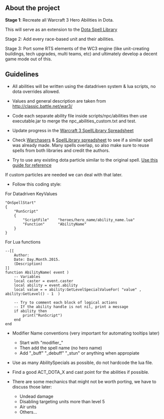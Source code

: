## About the project

**Stage 1**: Recreate all Warcraft 3 Hero Abilities in Dota. 

This will serve as an extension to the [Dota Spell Library](https://github.com/Pizzalol/SpellLibrary)

Stage 2: Add every race-based unit and their abilities.

Stage 3: Port some RTS elements of the WC3 engine (like unit-creating buildings, tech upgrades, multi teams, etc) and ultimately develop a decent game mode out of this.

## Guidelines

- All abilities will be written using the datadriven system & lua scripts, no dota overrides allowed.

- Values and general description are taken from http://classic.battle.net/war3/

- Code each separate ability file inside scripts/npc/abilities then use executable.jar to merge the npc_abilities_custom.txt and test.

- Update progress in the [Warcraft 3 SpellLibrary Spreadsheet](https://docs.google.com/spreadsheets/d/1qwyG20YNi88G-SFYbaiyxi11Vtar8kjNXXJCMZyF7Y0)

- Check [Warchasers](https://github.com/MNoya/Warchasers/tree/master/scripts) & [SpellLibrary spreadsheet](https://docs.google.com/spreadsheets/d/1oNoqMW2_PZ57TEonAQgMF-9JlApbt3LPNFtx72RhS8Y)
to see if a similar spell was already made. Many spells overlap, so also make sure to reuse spells from both libraries and credit the authors.

- Try to use any existing dota particle similar to the original spell. [Use this guide for reference](http://moddota.com/forums/discussion/69/particle-attachment)

If custom particles are needed we can deal with that later.

- Follow this coding style:

For Datadriven KeyValues
~~~
"OnSpellStart"
{
    "RunScript"
    {
        "ScriptFile"    "heroes/hero_name/ability_name.lua"
        "Function"      "AbilityName"
    }
}
~~~

For Lua functions
~~~
--[[
    Author:
    Date: Day.Month.2015.
    (Description)
]]
function AbilityName( event )
    -- Variables
    local caster = event.caster
    local ability = event.ability
    local value = = ability:GetLevelSpecialValueFor( "value" , ability:GetLevel() - 1  )

    -- Try to comment each block of logical actions
    -- If the ability handle is not nil, print a message
    if ability then
        print("RunScript")
    end
end
~~~

- Modifier Name conventions (very important for automating tooltips later)

  - Start with "modifier_"
  - Then add the spell name (no hero name)
  - Add "_buff" "_debuff" "_stun" or anything when appropiate

- Use as many AbilitySpecials as possible, do not hardcode the lua file.

- Find a good ACT_DOTA_X and cast point for the abilities if possible.

- There are some mechanics that might not be worth porting, we have to discuss those later:

  - Undead damage
  - Disabling targeting units more than level 5
  - Air units
  - Others...
